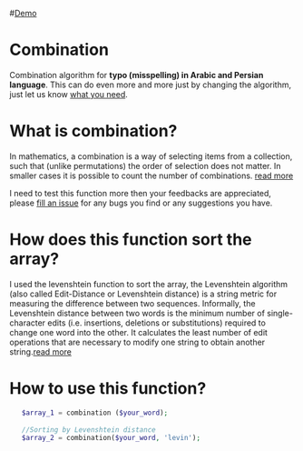 #[Demo](http://balit.ir/combination/combination.php)



Combination
=============
Combination algorithm for **typo (misspelling) in Arabic and Persian language**. This can do even more and more just by changing the algorithm, just let us know [what you need](https://github.com/vajeyyab/combination/issues).


What is combination?
====================
In mathematics, a combination is a way of selecting items from a collection, such that (unlike permutations) the order of selection does not matter. In smaller cases it is possible to count the number of combinations. [read more](https://en.wikipedia.org/wiki/Combination)


I need to test this function more then your feedbacks are appreciated, please [fill an issue](https://github.com/vajehyab/combination/issues)
for any bugs you find or any suggestions you have.


How does this function sort the array? 
======================
I used the levenshtein function to sort the array, the Levenshtein algorithm (also called Edit-Distance or Levenshtein distance) is a string metric for measuring the difference between two sequences. Informally, the Levenshtein distance between two words is the minimum number of single-character edits (i.e. insertions, deletions or substitutions) required to change one word into the other.
It calculates the least number of edit operations that are necessary to modify one string to obtain another string.[read more](http://www.levenshtein.net/)


How to use this function?
=======
```php
   $array_1 = combination ($your_word);
   
   //Sorting by Levenshtein distance
   $array_2 = combination($your_word, 'levin');
 
 
```

